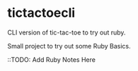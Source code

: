 # tictactoecli
CLI version of tic-tac-toe to try out ruby.

Small project to try out some Ruby Basics.

::TODO: Add Ruby Notes Here
